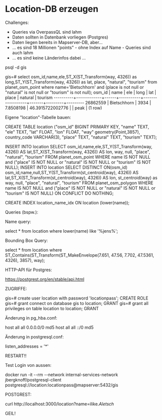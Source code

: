 Location-DB erzeugen
====================

Challenges:

* Queries via OverpassQL sind lahm
* Daten sollten in Datenbank vorliegen (Postgres)
* Daten liegen bereits in Mapserver-DB, aber...
* ... es sind 18 Millionen "points" - ohne Index auf Name - Queries sind auch lahm
* ... es sind keine Länderinfos dabei ...


psql -d gis
 
gis=# select osm_id,name,ele,ST_X(ST_Transform(way, 4326)) as long,ST_Y(ST_Transform(way, 4326)) as lat, place, "natural", "tourism" from planet_osm_point where name='Bietschhorn' and (place is not null or "natural" is not null or "tourism" is not null);
  osm_id  |    name     | ele  |   long    |       lat        | place | natural | tourism 
----------+-------------+------+-----------+------------------+-------+---------+---------
 26862559 | Bietschhorn | 3934 | 7.8508198 | 46.3915722002776 |       | peak    | 
(1 row)

  

Eigene "location"-Tabelle bauen:


CREATE TABLE location ("osm_id" BIGINT PRIMARY KEY, "name" TEXT, "ele" TEXT, "lat" FLOAT, "lon" FLOAT, "way" geometry(Point,3857), country_code VARCHAR(3), "place" TEXT, "natural" TEXT, "tourism" TEXT);

INSERT INTO location SELECT osm_id,name,ele,ST_Y(ST_Transform(way, 4326)) AS lat,ST_X(ST_Transform(way, 4326)) AS lon, way, null, "place", "natural", "tourism" FROM planet_osm_point WHERE name IS NOT NULL and ("place" IS NOT NULL or "natural" IS NOT NULL or "tourism" IS NOT NULL);
INSERT INTO location SELECT DISTINCT ON(osm_id) osm_id,name,null,ST_Y(ST_Transform(st_centroid(way), 4326)) AS lat,ST_X(ST_Transform(st_centroid(way), 4326)) AS lon, st_centroid(way) as way, null, "place", "natural", "tourism" FROM planet_osm_polygon WHERE name IS NOT NULL and ("place" IS NOT NULL or "natural" IS NOT NULL or "tourism" IS NOT NULL) ON CONFLICT DO NOTHING;

CREATE INDEX location_name_idx ON location (lower(name));



Queries (bspw.):


Name query:

select * from location where lower(name) like '%jens%';

 
Bounding Box Query:

select * from location where ST_Contains(ST_Transform(ST_MakeEnvelope(7.651, 47.56, 7.702, 47.5361, 4326), 3857), way);



HTTP-API für Postgres:

https://postgrest.org/en/stable/api.html



ZUGRIFFE:

gis=# create user location with password 'locationpass';
CREATE ROLE
gis=# grant connect on database gis to location;
GRANT
gis=# grant all privileges on table location to location;
GRANT


Änderung in pg_hba.conf:

host    all             all              0.0.0.0/0                       md5
host    all             all              ::/0                            md5


Änderung in postgresql.conf:

listen_addresses = '*'

RESTART!!



Test Login von aussen:

docker run -it --rm --network internal-services-network jbergknoff/postgresql-client postgresql://location:locationpass@mapserver:5432/gis



POSTGREST:

curl http://localhost:3000/location?name=ilike.*Aletsch*

GEIL!
